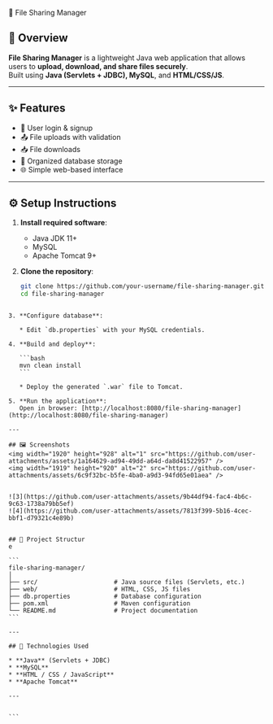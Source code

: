  📁 File Sharing Manager

## 🚀 Overview
**File Sharing Manager** is a lightweight Java web application that allows users to **upload, download, and share files securely**.  
Built using **Java (Servlets + JDBC), MySQL**, and **HTML/CSS/JS**.

---

## ✨ Features
- 🔐 User login & signup  
- 📤 File uploads with validation  
- 📥 File downloads  
- 📂 Organized database storage  
- 🌐 Simple web-based interface  

---

## ⚙️ Setup Instructions

1. **Install required software**:  
   - Java JDK 11+  
   - MySQL  
   - Apache Tomcat 9+  

2. **Clone the repository**:
   ```bash
   git clone https://github.com/your-username/file-sharing-manager.git
   cd file-sharing-manager
````

3. **Configure database**:

   * Edit `db.properties` with your MySQL credentials.

4. **Build and deploy**:

   ```bash
   mvn clean install
   ```

   * Deploy the generated `.war` file to Tomcat.

5. **Run the application**:
   Open in browser: [http://localhost:8080/file-sharing-manager](http://localhost:8080/file-sharing-manager)

---

## 🖼 Screenshots
<img width="1920" height="928" alt="1" src="https://github.com/user-attachments/assets/1a164629-ad94-49dd-a64d-da8d41522957" />
<img width="1919" height="920" alt="2" src="https://github.com/user-attachments/assets/6c9f32bc-b5fe-4ba0-a9d3-94fd65e01aea" />


![3](https://github.com/user-attachments/assets/9b44df94-fac4-4b6c-9c63-1738a79bb5ef)
![4](https://github.com/user-attachments/assets/7813f399-5b16-4cec-bbf1-d79321c4e89b)


## 📂 Project Structur
e

```
file-sharing-manager/
│
├── src/                     # Java source files (Servlets, etc.)
├── web/                     # HTML, CSS, JS files
├── db.properties            # Database configuration
├── pom.xml                  # Maven configuration
└── README.md                # Project documentation
```

---

## 📌 Technologies Used

* **Java** (Servlets + JDBC)
* **MySQL**
* **HTML / CSS / JavaScript**
* **Apache Tomcat**

---


```
